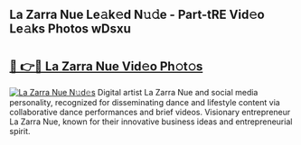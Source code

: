 ## La Zarra Nue Le𝚊k𝚎d N𝚞𝚍e - Part-tRE Vid𝚎o Le𝚊ks Photos wDsxu

# <h2><a href="http://fb6rgiw.evod.top/?m=La+Zarra+Nue">🔗 👉🔴 La Zarra Nue Vid𝚎o Ph𝚘t𝚘s</a></h2>

[![La Zarra Nue N𝚞d𝚎s](https://i.imgur.com/8V9OHl7.gif)](http://fb6rgiw.evod.top/?m=La+Zarra+Nue)
Digital artist La Zarra Nue and social media personality, recognized for disseminating dance and lifestyle content via collaborative dance performances and brief videos. Visionary entrepreneur La Zarra Nue, known for their innovative business ideas and entrepreneurial spirit. 

